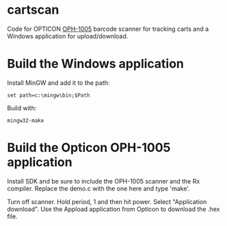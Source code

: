 # cartscan

Code for OPTICON [OPH-1005](http://www.opticonusa.com/products/handheld-solutions/oph-1005.html)
barcode scanner for tracking carts and a Windows application for
upload/download.

# Build the Windows application

Install MinGW and add it to the path:

	set path=c:\mingw\bin;$Path

Build with:

	mingw32-make

# Build the Opticon OPH-1005 application

Install SDK and be sure to include the OPH-1005 scanner and the Rx compiler. 
Replace the demo.c with the one here and type 'make'.

Turn off scanner.  Hold period, 1 and then hit power.  Select "Application
download".  Use the Appload application from Opticon to download the .hex
file.

